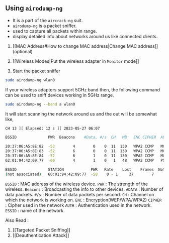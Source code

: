 ## Using `airodump-ng`
- It is a part of the `aircrack-ng` suit.
- `airodump-ng` is a packet sniffer.
- used to capture all packets within range.
- display detailed info about networks around us like connected clients.

1. [[MAC Address#How to change MAC address|Change MAC address]] (optional)

2. [[Wireless Modes|Put the wireless adapter in `Monitor` mode]]

4. Start the packet sniffer 
```bash
sudo airodump-ng wlan0
```

If your wireless adapters support 5GHz band then, the following command can be used to sniff devices working in 5GHz range.

```bash
sudo airodump-ng --band a wlan0
```

It will start scanning the network around us and the out will be somewhat like, 
```bash
CH 13 ][ Elapsed: 12 s ][ 2023-05-27 06:07

BSSID              PWR  Beacons    #Data, #/s  CH   MB   ENC CIPHER  AUTH ESSID

20:37:06:A5:8E:82  -53        4        0    0  11  130   WPA2 CCMP   MGT  STUDENT_SECURED
20:37:06:A5:8E:83  -52        6        0    0  11  130   WPA2 CCMP   MGT  GUEST_SECURED
20:37:06:A5:8E:84  -52        6        1    0  11  130   WPA2 CCMP   MGT  CAMPUS_SECURED
62:01:94:42:09:77  -60        4        1    0   1   48   WPA2 CCMP   PSK  DALIVEPP

BSSID              STATION            PWR   Rate    Lost    Frames  Notes  Probes
(not associated)   60:01:94:42:09:77  -58    0 - 1     37        7         CAMPUS
```

`BSSID` : MAC address of the wireless device. 
`PWR` : The strength of the wireless.
`Beacons` : Broadcasting the info to other devices. 
`#DATA` : Number of data packets.
`#/s` : Number of data packets per second.
`CH` :  Channel on which the network is working on.
`ENC` :  Encryption(WEP/WPA/WPA2)
`CIPHER` : Cipher used in the network
`AUTH` : Authentication used in the network.
`ESSID` : name of the network.

Also Read : 
1. [[Targeted Packet Sniffing]]
2. [[Deauthentication Attack]]


